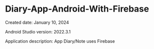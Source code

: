 # Diary-App-Android-With-Firebase
 Created date: January 10, 2024
 
 Android Studio version: 2022.3.1

 Application description: App Diary/Note uses Firebase
